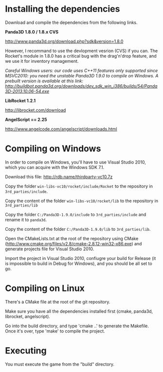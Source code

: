 # Installing the dependencies #

Download and compile the dependencies from the following links.

**Panda3D 1.8.0 / 1.8.x CVS**

http://www.panda3d.org/download.php?sdk&version=1.8.0

However, I recommand to use the devlopment vesrion (CVS) if you can. The Rocket's module in 1.8.0 has a critical bug with the drag'n'drop feature, and we use it for inventory management.

_Careful Windows users: our code uses C++11 features only supported since MSVC2010: you need the unstable Panda3D 1.9.0 to compile on Windows. A prebuilt version is available at this link: http://buildbot.panda3d.org/downloads/dev_sdk_win_i386/builds/54/Panda3D-2013.10.06-54.exe_

**LibRocket 1.2.1**

http://librocket.com/download

**AngelScript == 2.25**

http://www.angelcode.com/angelscript/downloads.html

# Compiling on Windows #
In order to compile on Windows, you'll have to use Visual Studio 2010, which you can acquire with the Windows SDK 7.1.

Download this file:
http://rdb.name/thirdparty-vc10.7z

Copy the folder `win-libs-vc10/rocket/include/Rocket` to the repository in `3rd_parties/include`.

Copy the content of the folder `win-libs-vc10/rocket/lib` to the repository in `3rd_parties/lib`

Copy the folder `C:/Panda3D-1.9.0/include` to `3rd_parties/include` and rename it to `panda3d`.

Copy the content of the folder `C:/Panda3D-1.9.0/lib` to `3rd_parties/lib`.

Open the CMakeLists.txt at the root of the repository using CMake (http://www.cmake.org/files/v2.8/cmake-2.8.12-win32-x86.exe) and generate projects file for Visual Studio 2010.

Import the project in Visual Studio 2010, confiugre your build for Release (it is impossible to build in Debug for Windows), and you should be all set to go.

# Compiling on Linux #
There's a CMake file at the root of the git repository.

Make sure you have all the dependencies installed first (cmake, panda3d, librocket, angelscript).

Go into the build directory, and type 'cmake ..' to generate the Makefile.
Once it's over, type 'make' to compile the project.

# Executing #
You must execute the game from the "build" directory.